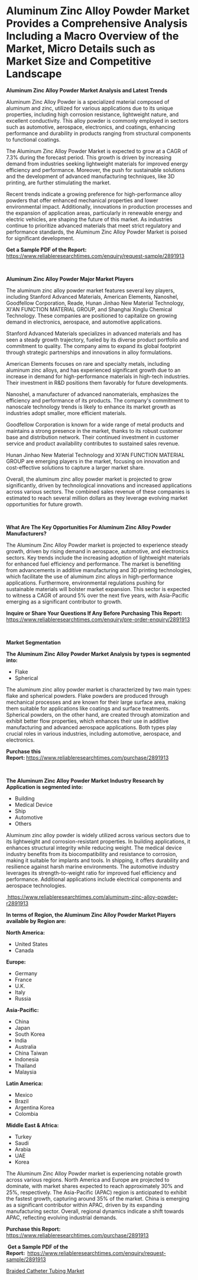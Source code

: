 <p><h1>Aluminum Zinc Alloy Powder Market Provides a Comprehensive Analysis Including a Macro Overview of the Market, Micro Details such as Market Size and Competitive Landscape</h1></p><p><strong>Aluminum Zinc Alloy Powder Market Analysis and Latest Trends</strong></p>
<p><p>Aluminum Zinc Alloy Powder is a specialized material composed of aluminum and zinc, utilized for various applications due to its unique properties, including high corrosion resistance, lightweight nature, and excellent conductivity. This alloy powder is commonly employed in sectors such as automotive, aerospace, electronics, and coatings, enhancing performance and durability in products ranging from structural components to functional coatings.</p><p>The Aluminum Zinc Alloy Powder Market is expected to grow at a CAGR of 7.3% during the forecast period. This growth is driven by increasing demand from industries seeking lightweight materials for improved energy efficiency and performance. Moreover, the push for sustainable solutions and the development of advanced manufacturing techniques, like 3D printing, are further stimulating the market.</p><p>Recent trends indicate a growing preference for high-performance alloy powders that offer enhanced mechanical properties and lower environmental impact. Additionally, innovations in production processes and the expansion of application areas, particularly in renewable energy and electric vehicles, are shaping the future of this market. As industries continue to prioritize advanced materials that meet strict regulatory and performance standards, the Aluminum Zinc Alloy Powder Market is poised for significant development.</p></p>
<p><strong>Get a Sample PDF of the Report:&nbsp;</strong> <a href="https://www.reliableresearchtimes.com/enquiry/request-sample/2891913?utm_campaign=2252&utm_medium=2&utm_source=Github&utm_content=ia&utm_term=14032025&utm_id=aluminum-zinc-alloy-powder">https://www.reliableresearchtimes.com/enquiry/request-sample/2891913</a></p>
<p>&nbsp;</p>
<p><strong>Aluminum Zinc Alloy Powder Major Market Players</strong></p>
<p><p>The aluminum zinc alloy powder market features several key players, including Stanford Advanced Materials, American Elements, Nanoshel, Goodfellow Corporation, Reade, Hunan Jinhao New Material Technology, XI'AN FUNCTION MATERIAL GROUP, and Shanghai Xinglu Chemical Technology. These companies are positioned to capitalize on growing demand in electronics, aerospace, and automotive applications.</p><p>Stanford Advanced Materials specializes in advanced materials and has seen a steady growth trajectory, fueled by its diverse product portfolio and commitment to quality. The company aims to expand its global footprint through strategic partnerships and innovations in alloy formulations.</p><p>American Elements focuses on rare and specialty metals, including aluminum zinc alloys, and has experienced significant growth due to an increase in demand for high-performance materials in high-tech industries. Their investment in R&D positions them favorably for future developments.</p><p>Nanoshel, a manufacturer of advanced nanomaterials, emphasizes the efficiency and performance of its products. The company's commitment to nanoscale technology trends is likely to enhance its market growth as industries adopt smaller, more efficient materials.</p><p>Goodfellow Corporation is known for a wide range of metal products and maintains a strong presence in the market, thanks to its robust customer base and distribution network. Their continued investment in customer service and product availability contributes to sustained sales revenue.</p><p>Hunan Jinhao New Material Technology and XI'AN FUNCTION MATERIAL GROUP are emerging players in the market, focusing on innovation and cost-effective solutions to capture a larger market share. </p><p>Overall, the aluminum zinc alloy powder market is projected to grow significantly, driven by technological innovations and increased applications across various sectors. The combined sales revenue of these companies is estimated to reach several million dollars as they leverage evolving market opportunities for future growth.</p></p>
<p>&nbsp;</p>
<p><strong>What Are The Key Opportunities For Aluminum Zinc Alloy Powder Manufacturers?</strong></p>
<p><p>The Aluminum Zinc Alloy Powder market is projected to experience steady growth, driven by rising demand in aerospace, automotive, and electronics sectors. Key trends include the increasing adoption of lightweight materials for enhanced fuel efficiency and performance. The market is benefiting from advancements in additive manufacturing and 3D printing technologies, which facilitate the use of aluminum zinc alloys in high-performance applications. Furthermore, environmental regulations pushing for sustainable materials will bolster market expansion. This sector is expected to witness a CAGR of around 5% over the next five years, with Asia-Pacific emerging as a significant contributor to growth.</p></p>
<p><strong>Inquire or Share Your Questions If Any Before Purchasing This Report:</strong> <a href="https://www.reliableresearchtimes.com/enquiry/pre-order-enquiry/2891913?utm_campaign=2252&utm_medium=2&utm_source=Github&utm_content=ia&utm_term=14032025&utm_id=aluminum-zinc-alloy-powder">https://www.reliableresearchtimes.com/enquiry/pre-order-enquiry/2891913</a></p>
<p>&nbsp;</p>
<p><strong>Market Segmentation</strong></p>
<p><strong>The Aluminum Zinc Alloy Powder Market Analysis by types is segmented into:</strong></p>
<p><ul><li>Flake</li><li>Spherical</li></ul></p>
<p><p>The aluminum zinc alloy powder market is characterized by two main types: flake and spherical powders. Flake powders are produced through mechanical processes and are known for their large surface area, making them suitable for applications like coatings and surface treatments. Spherical powders, on the other hand, are created through atomization and exhibit better flow properties, which enhances their use in additive manufacturing and advanced aerospace applications. Both types play crucial roles in various industries, including automotive, aerospace, and electronics.</p></p>
<p><strong>Purchase this Report:&nbsp;</strong><a href="https://www.reliableresearchtimes.com/purchase/2891913?utm_campaign=2252&utm_medium=2&utm_source=Github&utm_content=ia&utm_term=14032025&utm_id=aluminum-zinc-alloy-powder">https://www.reliableresearchtimes.com/purchase/2891913</a></p>
<p>&nbsp;</p>
<p><strong>The Aluminum Zinc Alloy Powder Market Industry Research by Application is segmented into:</strong></p>
<p><ul><li>Building</li><li>Medical Device</li><li>Ship</li><li>Automotive</li><li>Others</li></ul></p>
<p><p>Aluminum zinc alloy powder is widely utilized across various sectors due to its lightweight and corrosion-resistant properties. In building applications, it enhances structural integrity while reducing weight. The medical device industry benefits from its biocompatibility and resistance to corrosion, making it suitable for implants and tools. In shipping, it offers durability and resilience against harsh marine environments. The automotive industry leverages its strength-to-weight ratio for improved fuel efficiency and performance. Additional applications include electrical components and aerospace technologies.</p></p>
<p><a href="https://www.reliableresearchtimes.com/aluminum-zinc-alloy-powder-r2891913?utm_campaign=2252&utm_medium=2&utm_source=Github&utm_content=ia&utm_term=14032025&utm_id=aluminum-zinc-alloy-powder">&nbsp;https://www.reliableresearchtimes.com/aluminum-zinc-alloy-powder-r2891913</a></p>
<p><strong>In terms of Region, the Aluminum Zinc Alloy Powder Market Players available by Region are:</strong></p>
<p>
    <p> <strong> North America: </strong>
        <ul>
            <li>United States</li>
            <li>Canada</li>
        </ul>
        </p> 
    <p> <strong> Europe: </strong>
        <ul>
            <li>Germany</li>
            <li>France</li>
            <li>U.K.</li>
            <li>Italy</li>
            <li>Russia</li>
        </ul>
        </p> 
    <p> <strong> Asia-Pacific: </strong>
        <ul>
            <li>China</li>
            <li>Japan</li>
            <li>South Korea</li>
            <li>India</li>
            <li>Australia</li>
            <li>China Taiwan</li>
            <li>Indonesia</li>
            <li>Thailand</li>
            <li>Malaysia</li>
        </ul>
        </p> 
    <p> <strong> Latin America: </strong>
        <ul>
            <li>Mexico</li>
            <li>Brazil</li>
            <li>Argentina Korea</li>
            <li>Colombia</li>
        </ul>
        </p> 
    <p> <strong> Middle East & Africa: </strong>
        <ul>
            <li>Turkey</li>
            <li>Saudi</li>
            <li>Arabia</li>
            <li>UAE</li>
            <li>Korea</li>
        </ul>
    </p>
    </p>
<p><p>The Aluminum Zinc Alloy Powder market is experiencing notable growth across various regions. North America and Europe are projected to dominate, with market shares expected to reach approximately 30% and 25%, respectively. The Asia-Pacific (APAC) region is anticipated to exhibit the fastest growth, capturing around 35% of the market. China is emerging as a significant contributor within APAC, driven by its expanding manufacturing sector. Overall, regional dynamics indicate a shift towards APAC, reflecting evolving industrial demands.</p></p>
<p><strong>Purchase this Report: </strong><a href="https://www.reliableresearchtimes.com/purchase/2891913?utm_campaign=2252&utm_medium=2&utm_source=Github&utm_content=ia&utm_term=14032025&utm_id=aluminum-zinc-alloy-powder">https://www.reliableresearchtimes.com/purchase/2891913</a></p>
<p>&nbsp;<strong>Get a Sample PDF of the Report:&nbsp;&nbsp;</strong><a href="https://www.reliableresearchtimes.com/enquiry/request-sample/2891913?utm_campaign=2252&utm_medium=2&utm_source=Github&utm_content=ia&utm_term=14032025&utm_id=aluminum-zinc-alloy-powder">https://www.reliableresearchtimes.com/enquiry/request-sample/2891913</a></p>
<p><strong></strong></p>
<p><p><a href="https://github.com/wwwkeltoum/Market-Research-Report-List-5/blob/main/braided-catheter-tubing-market.md?utm_campaign=2252&utm_medium=2&utm_source=Github&utm_content=ia&utm_term=14032025&utm_id=aluminum-zinc-alloy-powder">Braided Catheter Tubing Market</a></p></p>